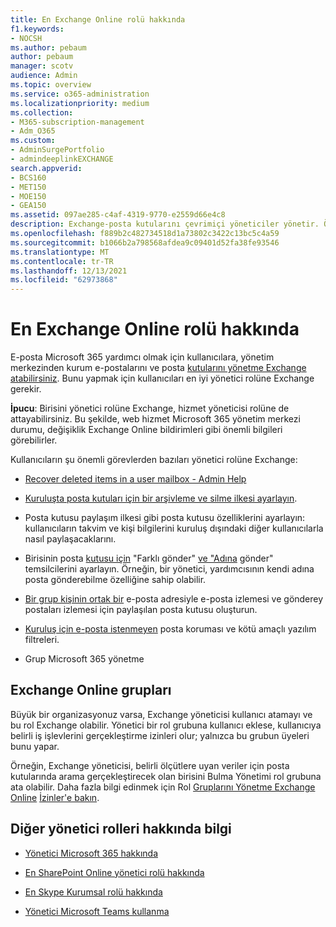 ```yaml
---
title: En Exchange Online rolü hakkında
f1.keywords:
- NOCSH
ms.author: pebaum
author: pebaum
manager: scotv
audience: Admin
ms.topic: overview
ms.service: o365-administration
ms.localizationpriority: medium
ms.collection:
- M365-subscription-management
- Adm_O365
ms.custom:
- AdminSurgePortfolio
- admindeeplinkEXCHANGE
search.appverid:
- BCS160
- MET150
- MOE150
- GEA150
ms.assetid: 097ae285-c4af-4319-9770-e2559d66e4c8
description: Exchange-posta kutularını çevrimiçi yöneticiler yönetir. Örneğin, kullanıcının posta kutusunda silinmiş öğeleri kurtarabilirsiniz.
ms.openlocfilehash: f889b2c482734518d1a73802c3422c13bc5c4a59
ms.sourcegitcommit: b1066b2a798568afdea9c09401d52fa38fe93546
ms.translationtype: MT
ms.contentlocale: tr-TR
ms.lasthandoff: 12/13/2021
ms.locfileid: "62973868"
---
```

# <a name="about-the-exchange-online-admin-role"></a>En Exchange Online rolü hakkında

E-posta Microsoft 365 yardımcı olmak için kullanıcılara, [](assign-admin-roles.md) yönetim merkezinden kurum e-postalarını ve posta <a href="https://go.microsoft.com/fwlink/p/?linkid=2059104" target="_blank">kutularını yönetme Exchange atabilirsiniz</a>. Bunu yapmak için kullanıcıları en iyi yönetici rolüne Exchange gerekir.
  
 **İpucu**: Birisini yönetici rolüne Exchange, hizmet yöneticisi rolüne de attayabilirsiniz. Bu şekilde, web hizmet Microsoft 365 yönetim merkezi durumu, değişiklik Exchange Online bildirimleri gibi önemli bilgileri görebilirler.

Kullanıcıların şu önemli görevlerden bazıları yönetici rolüne Exchange:
  
- [Recover deleted items in a user mailbox - Admin Help](/Exchange/recipients-in-exchange-online/manage-user-mailboxes/recover-deleted-messages)

- [Kuruluşta posta kutuları için bir arşivleme ve silme ilkesi ayarlayın](../../compliance/set-up-an-archive-and-deletion-policy-for-mailboxes.md).

- Posta kutusu paylaşım ilkesi gibi posta kutusu özelliklerini ayarlayın: kullanıcıların takvim ve kişi bilgilerini kuruluş dışındaki diğer kullanıcılarla nasıl paylaşacaklarını.

- Birisinin posta [kutusu için](give-mailbox-permissions-to-another-user.md#send-email-from-another-users-mailbox) "Farklı gönder" [ve "Adına](give-mailbox-permissions-to-another-user.md#send-email-on-behalf-of-another-user) gönder" temsilcilerini ayarlayın. Örneğin, bir yönetici, yardımcısının kendi adına posta gönderebilme özelliğine sahip olabilir.

- [Bir grup kişinin ortak bir](../email/create-a-shared-mailbox.md) e-posta adresiyle e-posta izlemesi ve gönderey postaları izlemesi için paylaşılan posta kutusu oluşturun.

- [Kuruluş için e-posta istenmeyen](../../security/office-365-security/anti-spam-protection.md) posta koruması ve kötü amaçlı yazılım filtreleri.

- Grup Microsoft 365 yönetme

## <a name="exchange-online-role-groups"></a>Exchange Online grupları

Büyük bir organizasyonuz varsa, Exchange yöneticisi kullanıcı atamayı ve bu rol Exchange olabilir. Yönetici bir rol grubuna kullanıcı eklese, kullanıcıya belirli iş işlevlerini gerçekleştirme izinleri olur; yalnızca bu grubun üyeleri bunu yapar.
  
 Örneğin, Exchange yöneticisi, belirli ölçütlere uyan veriler için posta kutularında arama gerçekleştirecek olan birisini Bulma Yönetimi rol grubuna ata olabilir. Daha fazla bilgi edinmek için Rol [Gruplarını Yönetme Exchange Online](/exchange/permissions-exo/permissions-exo) [İzinler'e bakın](/exchange/manage-role-groups-exchange-2013-help).
  
## <a name="learn-about-other-admin-roles"></a>Diğer yönetici rolleri hakkında bilgi

- [Yönetici Microsoft 365 hakkında](about-admin-roles.md)

- [En SharePoint Online yönetici rolü hakkında](/sharepoint/sharepoint-admin-role)

- [En Skype Kurumsal rolü hakkında](/skypeforbusiness/skype-for-business-online)

- [Yönetici Microsoft Teams kullanma](/MicrosoftTeams/using-admin-roles)